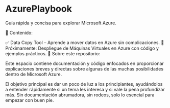 # AzurePlaybook
Guía rápida y concisa para explorar Microsoft Azure.


📌 Contenido:

✅ Data Copy Tool – Aprende a mover datos en Azure sin complicaciones.
🚀 Próximamente: Despliegue de Máquinas Virtuales en Azure con código y ejemplos prácticos.
🔹 Sobre este repositorio:

Este espacio contiene documentación y código enfocados en proporcionar explicaciones breves y directas sobre algunas de las muchas posibilidades dentro de Microsoft Azure.

El objetivo principal es dar un poco de luz a los principiantes, ayudándolos a entender rápidamente si un tema les interesa y si vale la pena profundizar más. Sin documentación abrumadora, sin rodeos, solo lo esencial para empezar con buen pie.
